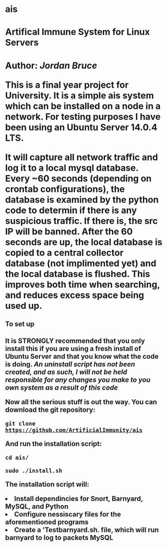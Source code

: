# ais
<h1>Artifical Immune System for Linux Servers<h1>

Author: <i>Jordan Bruce</i>

This is a final year project for University. It is a simple ais system which can be installed on a node in a network. For testing purposes I have been using an Ubuntu Server 14.0.4 LTS. 

It will capture all network traffic and log it to a local mysql database. Every ~60 seconds (depending on crontab configurations), the database is examined by the python code to determin if there is any suspicious traffic. If there is, the src IP will be banned. After the 60 seconds are up, the local database is copied to a central collector database (not implimented yet) and the local database is flushed. This improves both time when searching, and reduces excess space being used up.

<h2>To set up<h2>

<b>It is STRONGLY recommended that you only install this if you are using a fresh install of Ubuntu Server and that you know what the code is doing.</b>
<i>An uninstall script has not been created, and as such, I will not be held responsible for any changes you make to you own system as a result of this code</i>

Now all the serious stuff is out the way. You can download the git repository:

<code>git clone https://github.com/ArtificialImmunity/ais</code>

And run the installation script:

<code>cd ais/</code>

<code>sudo ./install.sh</code>

The installation script will:
<li>Install dependincies for Snort, Barnyard, MySQL, and Python</li>
<li>Configure nessiscary files for the aforementioned programs</li>
<li>Create a 'Testbarnyard.sh. file, which will run barnyard to log to packets MySQL</li>


